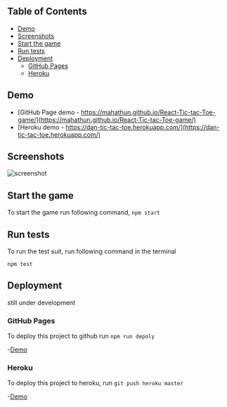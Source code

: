 
## Table of Contents
- [Demo](#demo)
- [Screenshots](#screenshots)
- [Start the game](#start-the-game)
- [Run tests](#run-tests)
- [Deployment](#deployment)
  - [GitHub Pages](#github-pages)
  - [Heroku](#heroku)

## Demo

- [GitHub Page demo - https://mahathun.github.io/React-Tic-tac-Toe-game/](https://mahathun.github.io/React-Tic-tac-Toe-game/)
- [Heroku demo - https://dan-tic-tac-toe.herokuapp.com/](https://dan-tic-tac-toe.herokuapp.com/)

## Screenshots

![screenshot](https://thumbs.gfycat.com/GlamorousFearlessHuman-size_restricted.gif)

## Start the game

To start the game run following command,
`npm start`

## Run tests

To run the test suit, run following command in the terminal

`npm test`

## Deployment

still under development
### GitHub Pages
To deploy this project to github run
`npm run depoly`

-[Demo](https://mahathun.github.io/React-Tic-tac-Toe-game/)

### Heroku
To deploy this project to heroku, run
`git push heroku master`

-[Demo](https://dan-tic-tac-toe.herokuapp.com/)
